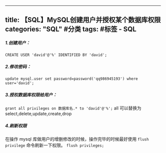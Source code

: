 
---
title: 【SQL】MySQL创建用户并授权某个数据库权限
categories: "SQL" #分类
tags:   #标签
	- SQL
---

##### 1.创建用户：
`CREATE USER 'david'@'%' IDENTIFIED BY 'david';`
##### 2.修改密码：
`update mysql.user set password=password('qq986945193') where user='david';`
##### 3.授权数据库权限给用户：
`grant all privileges on 数据库名.* to 'david'@'%';`
all 可以替换为 select,delete,update,create,drop
##### 4.刷新权限
在操作 mysql 库做用户的增删修改的时候，操作完毕的时候最好使用 `flush privilege` 命令刷新一下权限。
`flush privileges;`